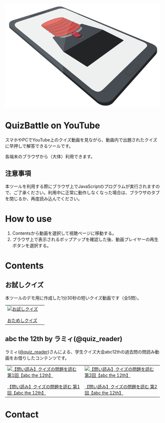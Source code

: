 <div style="text-align: center">
    <img src="https://raw.githubusercontent.com/t-yokota/quizBattle/master/docs/images/main-figure.png">
</div>

# QuizBattle on YouTube

スマホやPCでYouTube上のクイズ動画を見ながら、動画内で出題されたクイズに早押しで解答できるツールです。

各端末のブラウザから（大体）利用できます。

## 注意事項

本ツールを利用する際にブラウザ上でJavaScriptのプログラムが実行されますので、ご了承ください。利用中に正常に動作しなくなった場合は、ブラウザのタブを閉じるか、再度読み込んでください。

# How to use

1. Contentsから動画を選択して視聴ページに移動する。
1. ブラウザ上で表示されるポップアップを確認した後、動画プレイヤーの再生ボタンを選択する。

# Contents

## お試しクイズ

本ツールのデモ用に作成した1分30秒の短いクイズ動画です（全5問）。

<table class="contents">
    <tr>
        <td>
            <a href="https://srtjs.azurewebsites.net/?v=BHWd-HDorfY&surl=https://raw.githubusercontent.com/t-yokota/quizBattle/master/src/quizBattle.srt.js">
                <div class="sample-box">
                    <img class='thumbnail' src="https://i.ytimg.com/vi_webp/BHWd-HDorfY/sddefault.webp" alt="お試しクイズ">
                    <!-- <img class='youtube' src="https://img.icons8.com/color/50/000000/youtube-play.png"> -->
                </div><br>おためしクイズ
            </a>
        </td>
        <td>
        </td>
    </tr>
</table>

## abc the 12th by ラミィ(@quiz_reader)

ラミィ([@quiz_reader](https://twitter.com/quiz_reader?s=20))さんによる、学生クイズ大会abc12thの過去問の問読み動画をお借りしたコンテンツです。

<table class="contents">
    <tr>
        <td>
            <a href="https://srtjs.azurewebsites.net/?v=BHWd-HDorfY&surl=https://raw.githubusercontent.com/t-yokota/quizBattle/master/src/quizBattle.srt.js">
                <div class="sample-box">
                    <img class='thumbnail' src="https://i.ytimg.com/vi_webp/ue9b06lFQG0/sddefault.webp" alt="【問い読み】クイズの問題を読む 第1回【abc the 12th】">
                    <!-- <img class='youtube' src="https://img.icons8.com/color/50/000000/youtube-play.png"> -->
                </div><br>【問い読み】クイズの問題を読む 第1回【abc the 12th】
            </a>
        </td>
        <td>
            <a href="https://srtjs.azurewebsites.net/?v=BHWd-HDorfY&surl=https://raw.githubusercontent.com/t-yokota/quizBattle/master/src/quizBattle.srt.js">
                <div class="sample-box">
                    <img class='thumbnail' src="https://i.ytimg.com/vi_webp/Mlxs5v3bQK4/sddefault.webp" alt="【問い読み】クイズの問題を読む 第2回【abc the 12th】">
                    <!-- <img class='youtube' src="https://img.icons8.com/color/50/000000/youtube-play.png"> -->
                </div><br>【問い読み】クイズの問題を読む 第2回【abc the 12th】
            </a>
        </td>
    </tr>
</table>

# Contact

